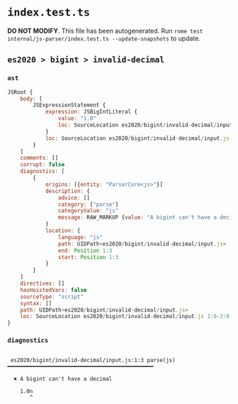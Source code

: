 # `index.test.ts`

**DO NOT MODIFY**. This file has been autogenerated. Run `rome test internal/js-parser/index.test.ts --update-snapshots` to update.

## `es2020 > bigint > invalid-decimal`

### `ast`

```javascript
JSRoot {
	body: [
		JSExpressionStatement {
			expression: JSBigIntLiteral {
				value: "1.0"
				loc: SourceLocation es2020/bigint/invalid-decimal/input.js 1:0-1:4
			}
			loc: SourceLocation es2020/bigint/invalid-decimal/input.js 1:0-1:4
		}
	]
	comments: []
	corrupt: false
	diagnostics: [
		{
			origins: [{entity: "ParserCore<js>"}]
			description: {
				advice: []
				category: ["parse"]
				categoryValue: "js"
				message: RAW_MARKUP {value: "A bigint can't have a decimal"}
			}
			location: {
				language: "js"
				path: UIDPath<es2020/bigint/invalid-decimal/input.js>
				end: Position 1:3
				start: Position 1:3
			}
		}
	]
	directives: []
	hasHoistedVars: false
	sourceType: "script"
	syntax: []
	path: UIDPath<es2020/bigint/invalid-decimal/input.js>
	loc: SourceLocation es2020/bigint/invalid-decimal/input.js 1:0-2:0
}
```

### `diagnostics`

```

 es2020/bigint/invalid-decimal/input.js:1:3 parse(js) ━━━━━━━━━━━━━━━━━━━━━━━━━━━━━━━━━━━━━━━━━━━━━━

  ✖ A bigint can't have a decimal

    1.0n
       ^


```

